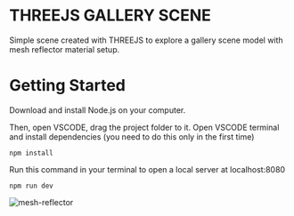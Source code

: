 
# THREEJS GALLERY SCENE
Simple scene created with THREEJS to explore a gallery scene model with mesh reflector material setup.

# Getting Started
Download and install Node.js on your computer.

Then, open VSCODE, drag the project folder to it. Open VSCODE terminal and install dependencies (you need to do this only in the first time)
```
npm install
```

Run this command in your terminal to open a local server at localhost:8080
```
npm run dev
```
![mesh-reflector](https://github.com/user-attachments/assets/992dae44-2456-400b-a7c3-985d0b53c0d4)
